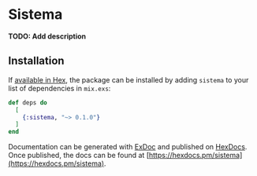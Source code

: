 # Sistema

**TODO: Add description**

## Installation

If [available in Hex](https://hex.pm/docs/publish), the package can be installed
by adding `sistema` to your list of dependencies in `mix.exs`:

```elixir
def deps do
  [
    {:sistema, "~> 0.1.0"}
  ]
end
```

Documentation can be generated with [ExDoc](https://github.com/elixir-lang/ex_doc)
and published on [HexDocs](https://hexdocs.pm). Once published, the docs can
be found at [https://hexdocs.pm/sistema](https://hexdocs.pm/sistema).

